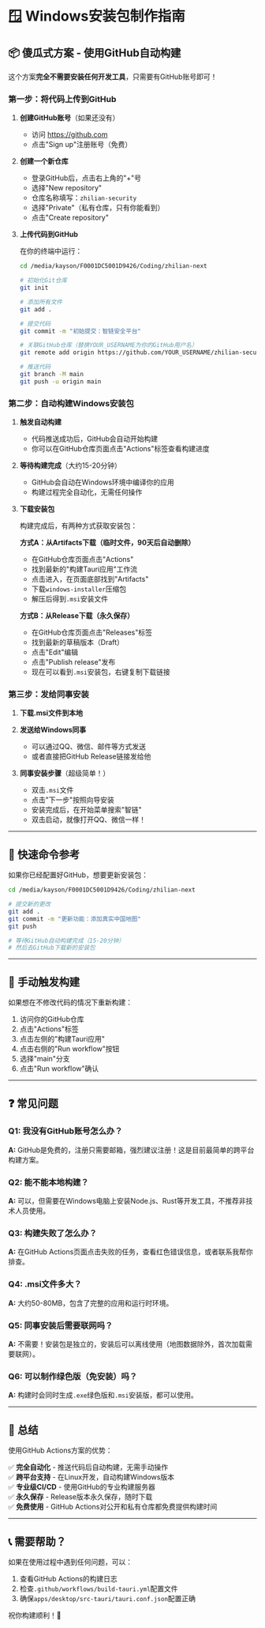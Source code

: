 # 🪟 Windows安装包制作指南

## 📦 傻瓜式方案 - 使用GitHub自动构建

这个方案**完全不需要安装任何开发工具**，只需要有GitHub账号即可！

### 第一步：将代码上传到GitHub

1. **创建GitHub账号**（如果还没有）
   - 访问 https://github.com
   - 点击"Sign up"注册账号（免费）

2. **创建一个新仓库**
   - 登录GitHub后，点击右上角的"+"号
   - 选择"New repository"
   - 仓库名称填写：`zhilian-security`
   - 选择"Private"（私有仓库，只有你能看到）
   - 点击"Create repository"

3. **上传代码到GitHub**
   
   在你的终端中运行：
   
   ```bash
   cd /media/kayson/F0001DC5001D9426/Coding/zhilian-next
   
   # 初始化Git仓库
   git init
   
   # 添加所有文件
   git add .
   
   # 提交代码
   git commit -m "初始提交：智链安全平台"
   
   # 关联GitHub仓库（替换YOUR_USERNAME为你的GitHub用户名）
   git remote add origin https://github.com/YOUR_USERNAME/zhilian-security.git
   
   # 推送代码
   git branch -M main
   git push -u origin main
   ```

### 第二步：自动构建Windows安装包

1. **触发自动构建**
   - 代码推送成功后，GitHub会自动开始构建
   - 你可以在GitHub仓库页面点击"Actions"标签查看构建进度
   
2. **等待构建完成**（大约15-20分钟）
   - GitHub会自动在Windows环境中编译你的应用
   - 构建过程完全自动化，无需任何操作

3. **下载安装包**
   
   构建完成后，有两种方式获取安装包：
   
   **方式A：从Artifacts下载（临时文件，90天后自动删除）**
   - 在GitHub仓库页面点击"Actions"
   - 找到最新的"构建Tauri应用"工作流
   - 点击进入，在页面底部找到"Artifacts"
   - 下载`windows-installer`压缩包
   - 解压后得到`.msi`安装文件
   
   **方式B：从Release下载（永久保存）**
   - 在GitHub仓库页面点击"Releases"标签
   - 找到最新的草稿版本（Draft）
   - 点击"Edit"编辑
   - 点击"Publish release"发布
   - 现在可以看到`.msi`安装包，右键复制下载链接

### 第三步：发给同事安装

1. **下载.msi文件到本地**

2. **发送给Windows同事**
   - 可以通过QQ、微信、邮件等方式发送
   - 或者直接把GitHub Release链接发给他

3. **同事安装步骤**（超级简单！）
   - 双击`.msi`文件
   - 点击"下一步"按照向导安装
   - 安装完成后，在开始菜单搜索"智链"
   - 双击启动，就像打开QQ、微信一样！

---

## 🎯 快速命令参考

如果你已经配置好GitHub，想要更新安装包：

```bash
cd /media/kayson/F0001DC5001D9426/Coding/zhilian-next

# 提交新的更改
git add .
git commit -m "更新功能：添加真实中国地图"
git push

# 等待GitHub自动构建完成（15-20分钟）
# 然后去GitHub下载新的安装包
```

---

## 🔧 手动触发构建

如果想在不修改代码的情况下重新构建：

1. 访问你的GitHub仓库
2. 点击"Actions"标签
3. 点击左侧的"构建Tauri应用"
4. 点击右侧的"Run workflow"按钮
5. 选择"main"分支
6. 点击"Run workflow"确认

---

## ❓ 常见问题

### Q1: 我没有GitHub账号怎么办？
**A:** GitHub是免费的，注册只需要邮箱，强烈建议注册！这是目前最简单的跨平台构建方案。

### Q2: 能不能本地构建？
**A:** 可以，但需要在Windows电脑上安装Node.js、Rust等开发工具，不推荐非技术人员使用。

### Q3: 构建失败了怎么办？
**A:** 在GitHub Actions页面点击失败的任务，查看红色错误信息，或者联系我帮你排查。

### Q4: .msi文件多大？
**A:** 大约50-80MB，包含了完整的应用和运行时环境。

### Q5: 同事安装后需要联网吗？
**A:** 不需要！安装包是独立的，安装后可以离线使用（地图数据除外，首次加载需要联网）。

### Q6: 可以制作绿色版（免安装）吗？
**A:** 构建时会同时生成`.exe`绿色版和`.msi`安装版，都可以使用。

---

## 🎉 总结

使用GitHub Actions方案的优势：

✅ **完全自动化** - 推送代码后自动构建，无需手动操作  
✅ **跨平台支持** - 在Linux开发，自动构建Windows版本  
✅ **专业级CI/CD** - 使用GitHub的专业构建服务器  
✅ **永久保存** - Release版本永久保存，随时下载  
✅ **免费使用** - GitHub Actions对公开和私有仓库都免费提供构建时间  

---

## 📞 需要帮助？

如果在使用过程中遇到任何问题，可以：
1. 查看GitHub Actions的构建日志
2. 检查`.github/workflows/build-tauri.yml`配置文件
3. 确保`apps/desktop/src-tauri/tauri.conf.json`配置正确

祝你构建顺利！🚀

